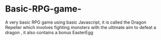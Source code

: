 # Basic-RPG-game-
A very basic RPG game using basic Javascript, it is called the Dragon Repeller which involves fighting monsters with the ultimate aim to defeat a dragon , it also contains a bonus EasterEgg

